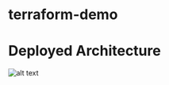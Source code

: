 # terraform-demo

# Deployed Architecture
![alt text](https://rahul2611.s3.amazonaws.com/terraform-deployment.jpg)
